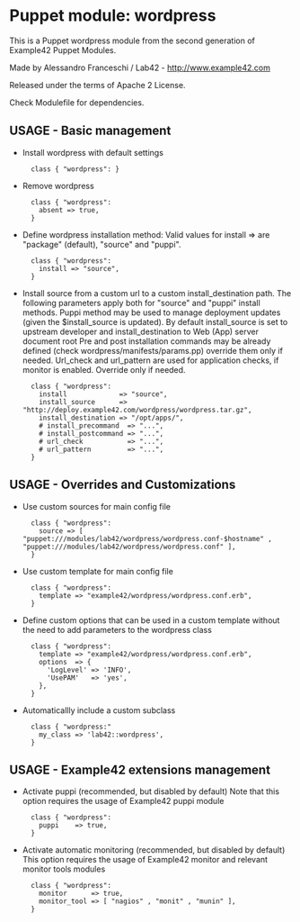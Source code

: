 # Puppet module: wordpress

This is a Puppet wordpress module from the second generation of Example42 Puppet Modules.

Made by Alessandro Franceschi / Lab42 - http://www.example42.com

Released under the terms of Apache 2 License.

Check Modulefile for dependencies.


## USAGE - Basic management
* Install wordpress with default settings

        class { "wordpress": }

* Remove wordpress 

        class { "wordpress":
          absent => true,
        }

* Define wordpress installation method: Valid values for install => are "package" (default), "source" and "puppi".

        class { "wordpress":
          install => "source",
        }

* Install source from a custom url to a custom install_destination path.
  The following parameters apply both for "source" and "puppi" install methods.
  Puppi method may be used to manage deployment updates (given the $install_source is updated).
  By default install_source is set to upstream developer and install_destination to Web (App) server document root
  Pre and post installation commands may be already defined (check wordpress/manifests/params.pp) override them only if needed.
  Url_check and url_pattern are used for application checks, if monitor is enabled. Override only if needed.

        class { "wordpress":
          install             => "source",
          install_source      => "http://deploy.example42.com/wordpress/wordpress.tar.gz",
          install_destination => "/opt/apps/",
          # install_precommand  => "...",
          # install_postcommand => "...",
          # url_check           => "...",
          # url_pattern         => "...",
        }



## USAGE - Overrides and Customizations
* Use custom sources for main config file 

        class { "wordpress":
          source => [ "puppet:///modules/lab42/wordpress/wordpress.conf-$hostname" , "puppet:///modules/lab42/wordpress/wordpress.conf" ], 
        }

* Use custom template for main config file 

        class { "wordpress":
          template => "example42/wordpress/wordpress.conf.erb",      
        }

* Define custom options that can be used in a custom template without the
  need to add parameters to the wordpress class

        class { "wordpress":
          template => "example42/wordpress/wordpress.conf.erb",    
          options  => {
            'LogLevel' => 'INFO',
            'UsePAM'   => 'yes',
          },
        }

* Automaticallly include a custom subclass

        class { "wordpress:"
          my_class => 'lab42::wordpress',
        }


## USAGE - Example42 extensions management 
* Activate puppi (recommended, but disabled by default)
  Note that this option requires the usage of Example42 puppi module

        class { "wordpress": 
          puppi    => true,
        }

* Activate automatic monitoring (recommended, but disabled by default)
  This option requires the usage of Example42 monitor and relevant monitor tools modules

        class { "wordpress":
          monitor      => true,
          monitor_tool => [ "nagios" , "monit" , "munin" ],
        }

